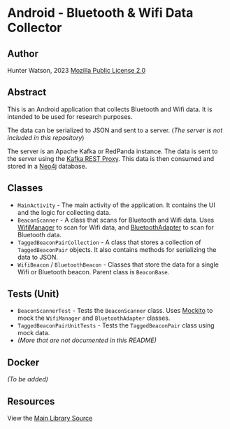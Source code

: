 # Android - Bluetooth & Wifi Data Collector

## Author
Hunter Watson, 2023
[Mozilla Public License 2.0](https://www.mozilla.org/en-US/MPL/2.0/)

## Abstract
This is an Android application that collects Bluetooth and Wifi data. It is intended to be used for research purposes.

The data can be serialized to JSON and sent to a server. (*The server is not included in this repository*)

The server is an Apache Kafka or RedPanda instance. The data is sent to the server using the [Kafka REST Proxy](https://docs.confluent.io/platform/current/kafka-rest/index.html). This data is then consumed and stored in a [Neo4j](https://neo4j.com/) database.

## Classes
* `MainActivity` - The main activity of the application. It contains the UI and the logic for collecting data.
* `BeaconScanner` - A class that scans for Bluetooth and Wifi data. Uses [WifiManager](https://developer.android.com/reference/android/net/wifi/WifiManager) to scan for Wifi data, and [BluetoothAdapter](https://developer.android.com/reference/android/bluetooth/BluetoothAdapter) to scan for Bluetooth data.
* `TaggedBeaconPairCollection` - A class that stores a collection of `TaggedBeaconPair` objects. It also contains methods for serializing the data to JSON.
* `WifiBeacon` / `BluetoothBeacon` - Classes that store the data for a single Wifi or Bluetooth beacon. Parent class is `BeaconBase`.

## Tests (Unit)
* `BeaconScannerTest` - Tests the `BeaconScanner` class. Uses [Mockito](https://site.mockito.org/) to mock the `WifiManager` and `BluetoothAdapter` classes.
* `TaggedBeaconPairUnitTests` - Tests the `TaggedBeaconPair` class using mock data.
* *(More that are not documented in this README)*

## Docker
*(To be added)*

## Resources
View the [Main Library Source](https://github.com/hwvs/AndroidBluetoothWifiCollector/tree/main/app/src/main/java/net/hunterwatson/wifidatacollector/beacon)